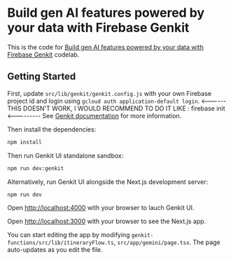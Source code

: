 # Build gen AI features powered by your data with Firebase Genkit

This is the code for [Build gen AI features powered by your data with Firebase Genkit](https://firebase.google.com/codelabs/ai-genkit-rag) codelab.

## Getting Started

First, update `src/lib/genkit/genkit.config.js` with your own Firebase project id and login using `gcloud auth application-default login`. <------ THIS DOESN'T WORK, I WOULD RECOMMEND TO DO IT  LIKE :
firebase init <---------
See [Genkit documentation](https://firebase.google.com/docs/genkit/plugins/vertex-ai) for more information.

Then install the dependencies:

```bash
npm install
```

Then run Genkit UI standalone sandbox:

```bash
npm run dev:genkit
```

Alternatively, run Genkit UI alongside the Next.js development server:

```bash
npm run dev
```

Open [http://localhost:4000](http://localhost:4000) with your browser to lauch Genkit UI.

Open [http://localhost:3000](http://localhost:3000) with your browser to see the Next.js app.

You can start editing the app by modifying `genkit-functions/src/lib/itineraryFlow.ts`, `src/app/gemini/page.tsx`. The page auto-updates as you edit the file.
